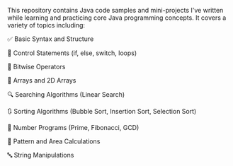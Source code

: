 This repository contains Java code samples and mini-projects I've written while learning and practicing core Java programming concepts. It covers a variety of topics including:

✅ Basic Syntax and Structure

🔁 Control Statements (if, else, switch, loops)

🧮 Bitwise Operators

🔢 Arrays and 2D Arrays

🔍 Searching Algorithms (Linear Search)

🔃 Sorting Algorithms (Bubble Sort, Insertion Sort, Selection Sort)

🔢 Number Programs (Prime, Fibonacci, GCD)

📐 Pattern and Area Calculations

🔤 String Manipulations

